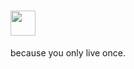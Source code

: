 # <img src="https://github.com/laxyapahuja/serum/blob/master/media/faid-logo-with-text.png" height="40px">
because you only live once.
